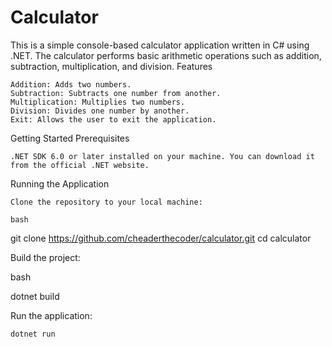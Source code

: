 # Calculator

This is a simple console-based calculator application written in C# using .NET. The calculator performs basic arithmetic operations such as addition, subtraction, multiplication, and division.
Features

    Addition: Adds two numbers.
    Subtraction: Subtracts one number from another.
    Multiplication: Multiplies two numbers.
    Division: Divides one number by another.
    Exit: Allows the user to exit the application.

Getting Started
Prerequisites

    .NET SDK 6.0 or later installed on your machine. You can download it from the official .NET website.

Running the Application

    Clone the repository to your local machine:

    bash

git clone https://github.com/cheaderthecoder/calculator.git
cd calculator

Build the project:

bash

dotnet build

Run the application:

```bash
dotnet run
```
